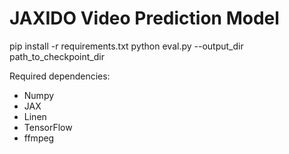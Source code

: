 # JAXIDO Video Prediction Model

pip install -r requirements.txt
python eval.py --output_dir path_to_checkpoint_dir

Required dependencies:

- Numpy
- JAX
- Linen
- TensorFlow
- ffmpeg
